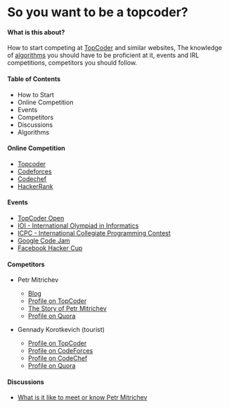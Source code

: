 # So you want to be a topcoder?

#### What is this about?
How to start competing at [TopCoder](https://www.topcoder.com) and similar websites,
The knowledge of [algorithms](https://www.topcoder.com/community/data-science/data-science-tutorials/the-importance-of-algorithms/) you should have to be proficient at it, events and
IRL competitions, competitors you should follow.

#### Table of Contents
  - How to Start
  - Online Competition
  - Events
  - Competitors
  - Discussions
  - Algorithms

#### Online Competition
- [Topcoder](https://www.topcoder.com/)
- [Codeforces](http://codeforces.com/)
- [Codechef](https://www.codechef.com/)
- [HackerRank](https://www.hackerrank.com/)

#### Events
- [TopCoder Open](http://tco15.topcoder.com/)
- [IOI - International Olympiad in Informatics](http://www.ioinformatics.org/index.shtml)
- [ICPC - International Collegiate Programming Contest](https://icpc.baylor.edu/)
- [Google Code Jam](https://code.google.com/codejam)
- [Facebook Hacker Cup](https://www.facebook.com/hackercup/)

#### Competitors
- Petr Mitrichev
	- [Blog](http://petr-mitrichev.blogspot.com/)
	- [Profile on TopCoder](https://www.topcoder.com/members/Petr/)
	- [The Story of Petr Mitrichev](https://community.topcoder.com/tc?module=Static&d1=features&d2=070805)
	- [Profile on Quora](https://www.quora.com/topic/Petr-Mitrichev)

- Gennady Korotkevich (tourist)
	- [Profile on TopCoder](https://www.topcoder.com/members/tourist/)
	- [Profile on CodeForces](http://codeforces.com/profile/tourist)	
	- [Profile on CodeChef](https://www.codechef.com/users/gennady.korotkevich)
	- [Profile on Quora](https://www.quora.com/topic/Gennady-Korotkevich)

#### Discussions
- [What is it like to meet or know Petr Mitrichev](https://www.quora.com/What-it-is-like-to-meet-or-know-Petr-Mitrichev)
